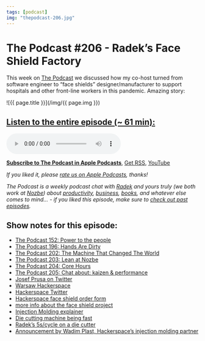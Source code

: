 ```yaml
---
tags: [podcast]
img: "thepodcast-206.jpg"
---
```


# The Podcast #206 - Radek’s Face Shield Factory

This week on [The Podcast][p] we discussed how my co-host turned from software engineer to “face shields” designer/manufacturer to support hospitals and other front-line workers in this pandemic. Amazing story:

<!--More-->

![{{ page.title }}](/img/{{ page.img }})

## [Listen to the entire episode (~ 61 min):][e]

<audio controls>
<source src="https://files.nozbe.com/podcast/206.mp3" type="audio/mpeg">
</audio>

**[Subscribe to The Podcast in Apple Podcasts][i]**, [Get RSS][rss], [YouTube][y]

*If you liked it, please [rate us on Apple Podcasts][i], thanks!*

*The Podcast is a weekly podcast chat with [Radek][r] and yours truly (we both work at [Nozbe][n]) about [productivity](/tag/productivity), [business](/tag/business), [books](/tag/books), and whatever else comes to mind… - if you liked this episode, make sure to [check out past episodes](/tag/podcast).*

## Show notes for this episode:

  * [The Podcast 152: Power to the people](https://thepodcast.fm/episodes/152)
  * [The Podcast 196: Hands Are Dirty](https://thepodcast.fm/episodes/196)
  * [The Podcast 202: The Machine That Changed The World](https://thepodcast.fm/episodes/202)
  * [The Podcast 203: Lean at Nozbe](https://thepodcast.fm/episodes/203)
  * [The Podcast 204: Core Hours](https://thepodcast.fm/episodes/204)
  * [The Podcast 205: Chat about: kaizen & performance](https://thepodcast.fm/episodes/205)
  * [Josef Prusa on Twitter](https://twitter.com/josefprusa)
  * [Warsaw Hackerspace](https://hackerspace.pl/)
  * [Hackerspace Twitter](https://twitter.com/hackerspacepl)
  * [Hackerspace face shield order form](https://covid.hackerspace.pl/)
  * [more info about the face shield project](https://wiki.hackerspace.pl/projects:covid-19)
  * [Injection Molding explainer](https://www.youtube.com/watch?v=RMjtmsr3CqA)
  * [Die cutting machine being fast](https://www.youtube.com/watch?v=IqsXVxEXIgo)
  * [Radek’s 5s/cycle on a die cutter](https://twitter.com/hackerspacepl/status/1248240806902870016)
  * [Announcement by Wadim Plast, Hackerspace’s injection molding partner](https://www.wadim.com.pl/pl/a/przylbice)

[y]: https://michael.gratis/thepodcastyt
[rss]: http://thepodcast.fm/episodes?format=RSS
[e]: http://thepodcast.fm/episodes/206

[p]: https://michael.gratis/thepodcastfm
[n]: https://michael.gratis/nozbe
[r]: https://michael.gratis/radex
[i]: https://michael.gratis/thepodcast
[o]: https://michael.gratis/ipadonly

